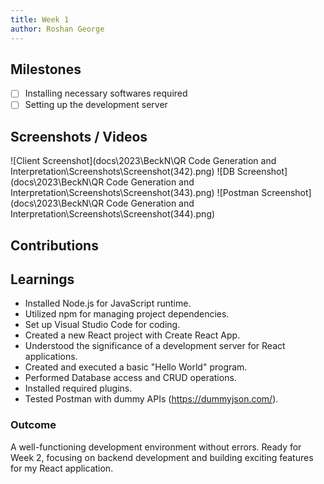 ```yaml
---
title: Week 1
author: Roshan George
---
```


## Milestones
- [ ] Installing necessary softwares required
- [ ] Setting up the development server

## Screenshots / Videos
![Client Screenshot](docs\2023\BeckN\QR Code Generation and Interpretation\Screenshots\Screenshot(342).png)
![DB Screenshot](docs\2023\BeckN\QR Code Generation and Interpretation\Screenshots\Screenshot(343).png)
![Postman Screenshot](docs\2023\BeckN\QR Code Generation and Interpretation\Screenshots\Screenshot(344).png)

## Contributions

## Learnings
- Installed Node.js for JavaScript runtime.
- Utilized npm for managing project dependencies.
- Set up Visual Studio Code for coding.
- Created a new React project with Create React App.
- Understood the significance of a development server for React applications.
- Created and executed a basic "Hello World" program.
- Performed Database access and CRUD operations.
- Installed required plugins.
- Tested Postman with dummy APIs (https://dummyjson.com/).

### Outcome
A well-functioning development environment without errors. Ready for Week 2, focusing on backend development and building exciting features for my React application.
